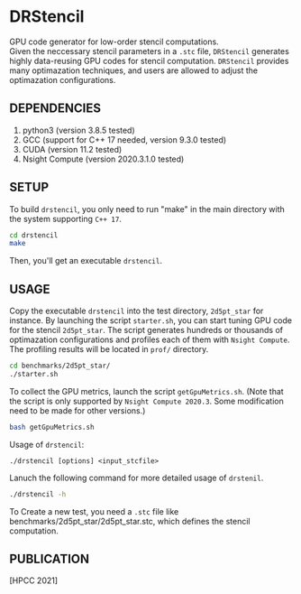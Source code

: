 # DRStencil
GPU code generator for low-order stencil computations.   
Given the neccessary stencil parameters in a `.stc` file, `DRStencil` generates highly data-reusing GPU codes for stencil computation. 
`DRStencil` provides many optimazation techniques, and users are allowed to adjust the optimazation configurations.

## DEPENDENCIES
  1. python3 (version 3.8.5 tested)
  2. GCC (support for C++ 17 needed, version 9.3.0 tested)
  3. CUDA (version 11.2 tested)
  4. Nsight Compute (version 2020.3.1.0 tested)

## SETUP
  To build `drstencil`, you only need to run "make" in the main directory with the system supporting `C++ 17`.
  ```bash
  cd drstencil
  make
  ```
  Then, you'll get an executable `drstencil`. 
## USAGE
  Copy the executable `drstencil` into the test directory, `2d5pt_star` for instance. By launching the script `starter.sh`, you can start tuning GPU code for the stencil `2d5pt_star`. The script generates hundreds or thousands of optimazation configurations and profiles each of them with `Nsight Compute`. The profiling results will be located in `prof/` directory.
  ```bash
  cd benchmarks/2d5pt_star/
  ./starter.sh
  ```
  To collect the GPU metrics, launch the script `getGpuMetrics.sh`. (Note that the script is only supported by `Nsight Compute 2020.3`. Some modification need to be made for other versions.)
   ```bash
   bash getGpuMetrics.sh
   ```
  Usage of `drstencil`: 
  ```
  ./drstencil [options] <input_stcfile>
  ```   
  Lanuch the following command for more detailed usage of `drstenil`.
  ```bash
  ./drstencil -h
  ```
  To Create a new test, you need a `.stc` file like benchmarks/2d5pt_star/2d5pt_star.stc, which defines the stencil computation.
## PUBLICATION
  [HPCC 2021] 
